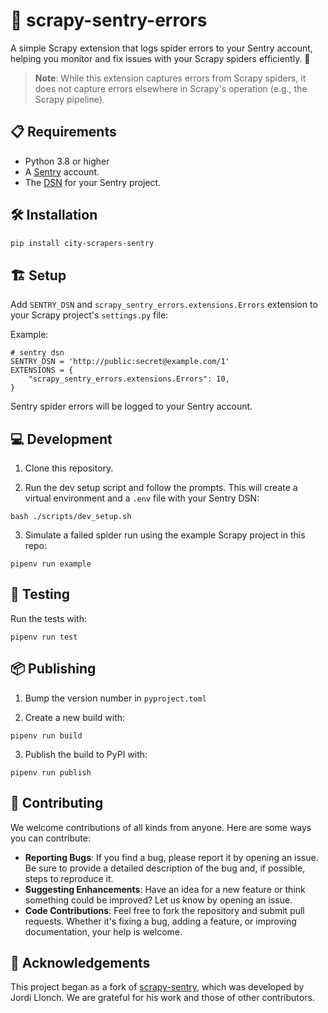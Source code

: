 # 🐞 scrapy-sentry-errors

A simple Scrapy extension that logs spider errors to your Sentry account, helping you monitor and fix issues with your Scrapy spiders efficiently. 🚀

> **Note**: While this extension captures errors from Scrapy spiders, it does not capture errors elsewhere in Scrapy's operation (e.g., the Scrapy pipeline).

## 📋 Requirements 

- Python 3.8 or higher
- A [Sentry](http://www.getsentry.com/) account.
- The [DSN](https://docs.sentry.io/product/sentry-basics/concepts/dsn-explainer/) for your Sentry project.

## 🛠️ Installation 

```bash
pip install city-scrapers-sentry
```

## 🏗️ Setup

Add `SENTRY_DSN` and `scrapy_sentry_errors.extensions.Errors` extension to your Scrapy project's `settings.py` file:

Example:

```
# sentry dsn
SENTRY_DSN = 'http://public:secret@example.com/1'
EXTENSIONS = {
    "scrapy_sentry_errors.extensions.Errors": 10,
}
```

Sentry spider errors will be logged to your Sentry account.

## 💻 Development 

1. Clone this repository.
   
2. Run the dev setup script and follow the prompts. This will create a virtual environment and a `.env` file with your Sentry DSN:
```
bash ./scripts/dev_setup.sh
```

3. Simulate a failed spider run using the example Scrapy project in this repo:
```
pipenv run example
```

## 🧪 Testing

Run the tests with:
```
pipenv run test
```

## 📦 Publishing

1. Bump the version number in `pyproject.toml`
   
2. Create a new build with:
```
pipenv run build
```

3. Publish the build to PyPI with:
```
pipenv run publish
```

## 🤝 Contributing

We welcome contributions of all kinds from anyone. Here are some ways you can contribute:

- **Reporting Bugs**: If you find a bug, please report it by opening an issue. Be sure to provide a detailed description of the bug and, if possible, steps to reproduce it.
- **Suggesting Enhancements**: Have an idea for a new feature or think something could be improved? Let us know by opening an issue.
- **Code Contributions**: Feel free to fork the repository and submit pull requests. Whether it's fixing a bug, adding a feature, or improving documentation, your help is welcome.


## 🙏 Acknowledgements 

This project began as a fork of [scrapy-sentry](https://github.com/llonchj/scrapy-sentry), which was developed by Jordi Llonch. We are grateful for his work and those of other contributors.
